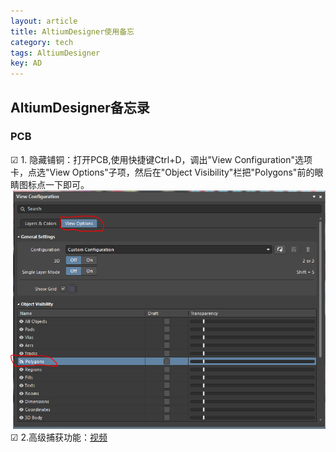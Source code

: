 ```yaml
---
layout: article
title: AltiumDesigner使用备忘
category: tech
tags: AltiumDesigner
key: AD
---
```


## AltiumDesigner备忘录
### PCB
☑ 1. 隐藏铺铜：打开PCB,使用快捷键Ctrl+D，调出"View Configuration"选项卡，点选"View Options"子项，然后在"Object Visibility"栏把"Polygons"前的眼睛图标点一下即可。
![隐藏铺铜](/resource/2018-10-24-ad/001-隐藏铺铜.PNG)
☑ 2.高级捕获功能：[视频](https://www.youtube.com/watch?v=dtZhS0ZHr-g)


